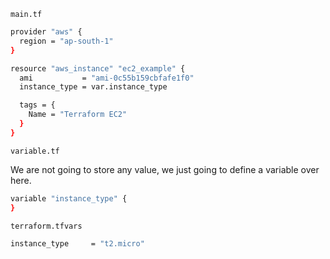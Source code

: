 
`main.tf`

```bash
provider "aws" {
  region = "ap-south-1"
}

resource "aws_instance" "ec2_example" {
  ami           = "ami-0c55b159cbfafe1f0"
  instance_type = var.instance_type

  tags = {
    Name = "Terraform EC2"
  }
}
```


`variable.tf`

We are not going to store any value, we just going to define a variable over here.

```bash
variable "instance_type" {
}
```


`terraform.tfvars`

```bash
instance_type     = "t2.micro"
```



